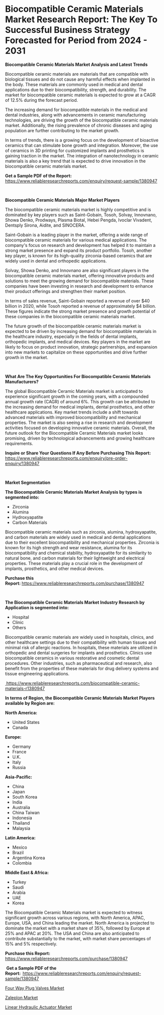 <p><h1>Biocompatible Ceramic Materials Market Research Report: The Key To Successful Business Strategy Forecasted for Period from 2024 - 2031</h1></p><p><strong>Biocompatible Ceramic Materials Market Analysis and Latest Trends</strong></p>
<p><p>Biocompatible ceramic materials are materials that are compatible with biological tissues and do not cause any harmful effects when implanted in the body. These materials are commonly used in medical and dental applications due to their biocompatibility, strength, and durability. The market for biocompatible ceramic materials is expected to grow at a CAGR of 12.5% during the forecast period.</p><p>The increasing demand for biocompatible materials in the medical and dental industries, along with advancements in ceramic manufacturing technologies, are driving the growth of the biocompatible ceramic materials market. Additionally, the rising prevalence of chronic diseases and aging population are further contributing to the market growth.</p><p>In terms of trends, there is a growing focus on the development of bioactive ceramics that can stimulate bone growth and integration. Moreover, the use of ceramics in 3D printing for customized implants and prosthetics is gaining traction in the market. The integration of nanotechnology in ceramic materials is also a key trend that is expected to drive innovation in the biocompatible ceramic materials market.</p></p>
<p><strong>Get a Sample PDF of the Report:&nbsp;</strong> <a href="https://www.reliableresearchreports.com/enquiry/request-sample/1380947">https://www.reliableresearchreports.com/enquiry/request-sample/1380947</a></p>
<p>&nbsp;</p>
<p><strong>Biocompatible Ceramic Materials Major Market Players</strong></p>
<p><p>The biocompatible ceramic materials market is highly competitive and is dominated by key players such as Saint-Gobain, Tosoh, Solvay, Innovnano, Showa Denko, Prodways, Plasma Biotal, Hebei Pengda, Ivoclar Vivadent, Dentsply Sirona, Aidite, and SINOCERA.</p><p>Saint-Gobain is a leading player in the market, offering a wide range of biocompatible ceramic materials for various medical applications. The company's focus on research and development has helped it to maintain a strong market presence and expand its product portfolio. Tosoh, another key player, is known for its high-quality zirconia-based ceramics that are widely used in dental and orthopedic applications.</p><p>Solvay, Showa Denko, and Innovnano are also significant players in the biocompatible ceramic materials market, offering innovative products and solutions to meet the growing demand for biocompatible materials. These companies have been investing in research and development to enhance their product offerings and strengthen their market position.</p><p>In terms of sales revenue, Saint-Gobain reported a revenue of over $40 billion in 2020, while Tosoh reported a revenue of approximately $4 billion. These figures indicate the strong market presence and growth potential of these companies in the biocompatible ceramic materials market.</p><p>The future growth of the biocompatible ceramic materials market is expected to be driven by increasing demand for biocompatible materials in the healthcare industry, especially in the fields of dental implants, orthopedic implants, and medical devices. Key players in the market are likely to focus on product innovation, strategic partnerships, and expansion into new markets to capitalize on these opportunities and drive further growth in the market.</p></p>
<p>&nbsp;</p>
<p><strong>What Are The Key Opportunities For Biocompatible Ceramic Materials Manufacturers?</strong></p>
<p><p>The global Biocompatible Ceramic Materials market is anticipated to experience significant growth in the coming years, with a compounded annual growth rate (CAGR) of around 6%. This growth can be attributed to the increasing demand for medical implants, dental prosthetics, and other healthcare applications. Key market trends include a shift towards advanced materials with improved biocompatibility and mechanical properties. The market is also seeing a rise in research and development activities focused on developing innovative ceramic materials. Overall, the future outlook for the Biocompatible Ceramic Materials market looks promising, driven by technological advancements and growing healthcare requirements.</p></p>
<p><strong>Inquire or Share Your Questions If Any Before Purchasing This Report:</strong> <a href="https://www.reliableresearchreports.com/enquiry/pre-order-enquiry/1380947">https://www.reliableresearchreports.com/enquiry/pre-order-enquiry/1380947</a></p>
<p>&nbsp;</p>
<p><strong>Market Segmentation</strong></p>
<p><strong>The Biocompatible Ceramic Materials Market Analysis by types is segmented into:</strong></p>
<p><ul><li>Zirconia</li><li>Alumina</li><li>Hydroxyapatite</li><li>Carbon Materials</li></ul></p>
<p><p>Biocompatible ceramic materials such as zirconia, alumina, hydroxyapatite, and carbon materials are widely used in medical and dental applications due to their excellent biocompatibility and mechanical properties. Zirconia is known for its high strength and wear resistance, alumina for its biocompatibility and chemical stability, hydroxyapatite for its similarity to natural bone, and carbon materials for their lightweight and electrical properties. These materials play a crucial role in the development of implants, prosthetics, and other medical devices.</p></p>
<p><strong>Purchase this Report:&nbsp;</strong><a href="https://www.reliableresearchreports.com/purchase/1380947">https://www.reliableresearchreports.com/purchase/1380947</a></p>
<p>&nbsp;</p>
<p><strong>The Biocompatible Ceramic Materials Market Industry Research by Application is segmented into:</strong></p>
<p><ul><li>Hospital</li><li>Clinic</li><li>Others</li></ul></p>
<p><p>Biocompatible ceramic materials are widely used in hospitals, clinics, and other healthcare settings due to their compatibility with human tissues and minimal risk of allergic reactions. In hospitals, these materials are utilized in orthopedic and dental surgeries for implants and prosthetics. Clinics use biocompatible ceramics in various restorative and cosmetic dental procedures. Other industries, such as pharmaceutical and research, also benefit from the properties of these materials for drug delivery systems and tissue engineering applications.</p></p>
<p><a href="https://www.reliableresearchreports.com/biocompatible-ceramic-materials-r1380947">&nbsp;https://www.reliableresearchreports.com/biocompatible-ceramic-materials-r1380947</a></p>
<p><strong>In terms of Region, the Biocompatible Ceramic Materials Market Players available by Region are:</strong></p>
<p>
    <p> <strong> North America: </strong>
        <ul>
            <li>United States</li>
            <li>Canada</li>
        </ul>
        </p> 
    <p> <strong> Europe: </strong>
        <ul>
            <li>Germany</li>
            <li>France</li>
            <li>U.K.</li>
            <li>Italy</li>
            <li>Russia</li>
        </ul>
        </p> 
    <p> <strong> Asia-Pacific: </strong>
        <ul>
            <li>China</li>
            <li>Japan</li>
            <li>South Korea</li>
            <li>India</li>
            <li>Australia</li>
            <li>China Taiwan</li>
            <li>Indonesia</li>
            <li>Thailand</li>
            <li>Malaysia</li>
        </ul>
        </p> 
    <p> <strong> Latin America: </strong>
        <ul>
            <li>Mexico</li>
            <li>Brazil</li>
            <li>Argentina Korea</li>
            <li>Colombia</li>
        </ul>
        </p> 
    <p> <strong> Middle East & Africa: </strong>
        <ul>
            <li>Turkey</li>
            <li>Saudi</li>
            <li>Arabia</li>
            <li>UAE</li>
            <li>Korea</li>
        </ul>
    </p>
    </p>
<p><p>The Biocompatible Ceramic Materials market is expected to witness significant growth across various regions, with North America, APAC, Europe, USA, and China leading the market. North America is projected to dominate the market with a market share of 35%, followed by Europe at 25% and APAC at 20%. The USA and China are also anticipated to contribute substantially to the market, with market share percentages of 15% and 5% respectively.</p></p>
<p><strong>Purchase this Report: </strong><a href="https://www.reliableresearchreports.com/purchase/1380947">https://www.reliableresearchreports.com/purchase/1380947</a></p>
<p>&nbsp;<strong>Get a Sample PDF of the Report:&nbsp;&nbsp;</strong><a href="https://www.reliableresearchreports.com/enquiry/request-sample/1380947">https://www.reliableresearchreports.com/enquiry/request-sample/1380947</a></p>
<p><strong></strong></p>
<p><p><a href="https://github.com/daveutchsj/Market-Research-Report-List-1/blob/main/four-way-plug-valves-market.md">Four Way Plug Valves Market</a></p><p><a href="https://issuu.com/reportprime-2/docs/zaleplon-market-size-2030.pptx">Zaleplon Market</a></p><p><a href="https://github.com/hannahforsyth9786/Market-Research-Report-List-1/blob/main/linear-hydraulic-actuator-market.md">Linear Hydraulic Actuator Market</a></p></p>